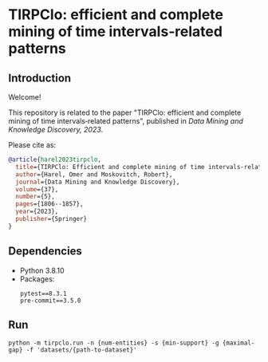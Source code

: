 # TIRPClo: efficient and complete mining of time intervals‑related patterns

## Introduction
Welcome!

This repository is related to the paper "TIRPClo: efficient and complete mining of time intervals‑related patterns", published in *Data Mining and Knowledge Discovery, 2023*.

Please cite as:

```bibtex
@article{harel2023tirpclo,
  title={TIRPClo: Efficient and complete mining of time intervals-related patterns},
  author={Harel, Omer and Moskovitch, Robert},
  journal={Data Mining and Knowledge Discovery},
  volume={37},
  number={5},
  pages={1806--1857},
  year={2023},
  publisher={Springer}
}
```

## Dependencies

- Python 3.8.10
- Packages:
    ```
    pytest==8.3.1
    pre-commit==3.5.0
    ```

## Run

```commandline
python -m tirpclo.run -n {num-entities} -s {min-support} -g {maximal-gap} -f 'datasets/{path-to-dataset}'
```
